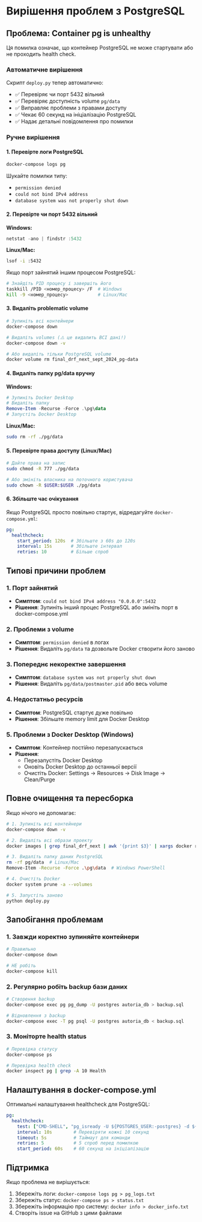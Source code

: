 # Вирішення проблем з PostgreSQL

## Проблема: Container pg is unhealthy

Ця помилка означає, що контейнер PostgreSQL не може стартувати або не проходить health check.

### Автоматичне вирішення

Скрипт `deploy.py` тепер автоматично:
- ✅ Перевіряє чи порт 5432 вільний
- ✅ Перевіряє доступність volume `pg/data`
- ✅ Виправляє проблеми з правами доступу
- ✅ Чекає 60 секунд на ініціалізацію PostgreSQL
- ✅ Надає детальні повідомлення про помилки

### Ручне вирішення

#### 1. Перевірте логи PostgreSQL

```bash
docker-compose logs pg
```

Шукайте помилки типу:
- `permission denied`
- `could not bind IPv4 address`
- `database system was not properly shut down`

#### 2. Перевірте чи порт 5432 вільний

**Windows:**
```powershell
netstat -ano | findstr :5432
```

**Linux/Mac:**
```bash
lsof -i :5432
```

Якщо порт зайнятий іншим процесом PostgreSQL:
```bash
# Знайдіть PID процесу і завершіть його
taskkill /PID <номер_процесу> /F  # Windows
kill -9 <номер_процесу>           # Linux/Mac
```

#### 3. Видаліть problematic volume

```bash
# Зупиніть всі контейнери
docker-compose down

# Видаліть volumes (⚠️ це видалить ВСІ дані!)
docker-compose down -v

# Або видаліть тільки PostgreSQL volume
docker volume rm final_drf_next_sept_2024_pg-data
```

#### 4. Видаліть папку pg/data вручну

**Windows:**
```powershell
# Зупиніть Docker Desktop
# Видаліть папку
Remove-Item -Recurse -Force .\pg\data
# Запустіть Docker Desktop
```

**Linux/Mac:**
```bash
sudo rm -rf ./pg/data
```

#### 5. Перевірте права доступу (Linux/Mac)

```bash
# Дайте права на запис
sudo chmod -R 777 ./pg/data

# Або змініть власника на поточного користувача
sudo chown -R $USER:$USER ./pg/data
```

#### 6. Збільште час очікування

Якщо PostgreSQL просто повільно стартує, відредагуйте `docker-compose.yml`:

```yaml
pg:
  healthcheck:
    start_period: 120s  # Збільште з 60s до 120s
    interval: 15s       # Збільште інтервал
    retries: 10         # Більше спроб
```

## Типові причини проблем

### 1. Порт зайнятий
- **Симптом**: `could not bind IPv4 address "0.0.0.0":5432`
- **Рішення**: Зупиніть інший процес PostgreSQL або змініть порт в docker-compose.yml

### 2. Проблеми з volume
- **Симптом**: `permission denied` в логах
- **Рішення**: Видаліть `pg/data` та дозвольте Docker створити його заново

### 3. Попереднє некоректне завершення
- **Симптом**: `database system was not properly shut down`
- **Рішення**: Видаліть `pg/data/postmaster.pid` або весь volume

### 4. Недостатньо ресурсів
- **Симптом**: PostgreSQL стартує дуже повільно
- **Рішення**: Збільште memory limit для Docker Desktop

### 5. Проблеми з Docker Desktop (Windows)
- **Симптом**: Контейнер постійно перезапускається
- **Рішення**: 
  - Перезапустіть Docker Desktop
  - Оновіть Docker Desktop до останньої версії
  - Очистіть Docker: Settings → Resources → Disk Image → Clean/Purge

## Повне очищення та пересборка

Якщо нічого не допомагає:

```bash
# 1. Зупиніть всі контейнери
docker-compose down -v

# 2. Видаліть всі образи проекту
docker images | grep final_drf_next | awk '{print $3}' | xargs docker rmi -f

# 3. Видаліть папку даних PostgreSQL
rm -rf pg/data  # Linux/Mac
Remove-Item -Recurse -Force .\pg\data  # Windows PowerShell

# 4. Очистіть Docker
docker system prune -a --volumes

# 5. Запустіть заново
python deploy.py
```

## Запобігання проблемам

### 1. Завжди коректно зупиняйте контейнери

```bash
# Правильно
docker-compose down

# НЕ робіть
docker-compose kill
```

### 2. Регулярно робіть backup бази даних

```bash
# Створення backup
docker-compose exec pg pg_dump -U postgres autoria_db > backup.sql

# Відновлення з backup
docker-compose exec -T pg psql -U postgres autoria_db < backup.sql
```

### 3. Моніторте health status

```bash
# Перевірка статусу
docker-compose ps

# Перевірка health check
docker inspect pg | grep -A 10 Health
```

## Налаштування в docker-compose.yml

Оптимальні налаштування healthcheck для PostgreSQL:

```yaml
pg:
  healthcheck:
    test: ["CMD-SHELL", "pg_isready -U ${POSTGRES_USER:-postgres} -d ${POSTGRES_DB:-autoria_db} || exit 1"]
    interval: 10s        # Перевіряти кожні 10 секунд
    timeout: 5s          # Таймаут для команди
    retries: 5           # 5 спроб перед помилкою
    start_period: 60s    # 60 секунд на ініціалізацію
```

## Підтримка

Якщо проблема не вирішується:
1. Збережіть логи: `docker-compose logs pg > pg_logs.txt`
2. Збережіть статус: `docker-compose ps > status.txt`
3. Збережіть інформацію про систему: `docker info > docker_info.txt`
4. Створіть issue на GitHub з цими файлами

